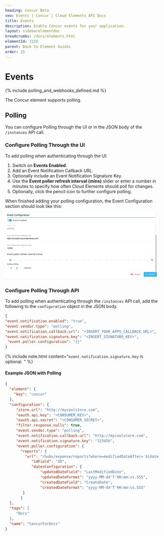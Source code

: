 ```yaml
---
heading: Concur Beta
seo: Events | Concur | Cloud Elements API Docs
title: Events
description: Enable Concur events for your application.
layout: sidebarelementdoc
breadcrumbs: /docs/elements.html
elementId: 3129
parent: Back to Element Guides
order: 25
---
```


# Events

{% include polling_and_webhooks_defined.md %}

The Concur element supports polling.

## Polling

You can configure Polling through the UI or in the JSON body of the `/instances` API call.

### Configure Polling Through the UI

To add polling when authenticating through the UI:

1. Switch on __Events Enabled__.
2. Add an Event Notification Callback URL.
3. Optionally include an Event Notification Signature Key.
4. Use the __Event poller refresh interval (mins)__ slider or enter a number in minutes to specify how often Cloud Elements should poll for changes.
6. Optionally, click the pencil icon to further configure polling.

When finished adding your polling configuration, the Event Configuration section should look like this:

![Webhooks Eabled](img/Polling.png)

### Configure Polling Through API

To add polling when authenticating through the `/instances` API call, add the following to the `configuration` object in the JSON body.

```json
{
"event.notification.enabled": "true",
"event.vendor.type": "polling",
"event.notification.callback.url": "<INSERT_YOUR_APPS_CALLBACK_URL>",
"event.notification.signature.key": "<INSERT_SIGNATURE_KEY>",
 "event.poller.configuration": "{}"
}
```

{% include note.html content="<code>event.notification.signature.key</code> is optional. " %}

#### Example JSON with Polling

```json
{
  "element": {
    "key": "concur"
  },
  "configuration": {
     "store.url": "http://mycoolstore.com",
     "oauth.api.key": "<CONSUMER_KEY>",
     "oauth.api.secret": "<CONSUMER_SECRET>",
     "filter.response.nulls": true,
     "event.vendor.type": "polling",
     "event.notification.callback.url": "http://mycoolstore.com",
     "event.notification.signature.key": "123456",
     "event.poller.configuration": {
       "reports": {
         "url": "/hubs/expense/reports?where=modifiedDateAfter='${date:yyyy-MM-dd'T'HH:mm:ss.SSS}'",
     		"idField": "ID",
     		"datesConfiguration": {
     			"updatedDateField": "LastModifiedDate",
     			"updatedDateFormat": "yyyy-MM-dd'T'HH:mm:ss.SSS",
     			"createdDateField": "CreateDate",
     			"createdDateFormat": "yyyy-MM-dd'T'HH:mm:ss.SSS"
        }
       }
  },
  "tags": [
     "Docs"
  ],
  "name": "ConcurForDocs"
}
```
